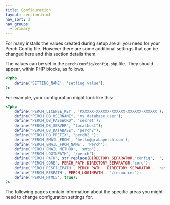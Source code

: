 ```yaml
---
title: Configuration
layout: section.html
nav_sort: 3
nav_groups:
  - primary
---
```


For many installs the values created during setup are all you need for
your Perch Config file. However there are some additional settings that
can be changed here and this section details them.

The values can be set in the `perch/config/config.php` file. They should
appear, within PHP blocks, as follows.

```php
<?php
    define('SETTING_NAME', 'setting value');
?>
```

For example, your configuration might look like this:

```php
<?php
    define('PERCH_LICENSE_KEY', 'PXXXXX-XXXXXX-XXXXXX-XXXXXX-XXXXXX');
    define("PERCH_DB_USERNAME", 'my_database_user');
    define("PERCH_DB_PASSWORD", 'secret');
    define("PERCH_DB_SERVER", "localhost");
    define("PERCH_DB_DATABASE", "perch2");
    define("PERCH_DB_PREFIX", "perch2_");
    define('PERCH_EMAIL_FROM', 'hello@grabaperch.com');
    define('PERCH_EMAIL_FROM_NAME', 'Perch');    
    define('PERCH_EMAIL_METHOD', 'smtp');
    define('PERCH_LOGINPATH', '/perch');
    define('PERCH_PATH', str_replace(DIRECTORY_SEPARATOR.'config', '', dirname(__FILE__)));
    define('PERCH_CORE', PERCH_PATH.DIRECTORY_SEPARATOR.'core');
    define('PERCH_RESFILEPATH', PERCH_PATH . DIRECTORY_SEPARATOR . 'resources');
    define('PERCH_RESPATH', PERCH_LOGINPATH . '/resources');
    define('PERCH_HTML5', true);
?>
```

The following pages contain information about the specific areas you
might need to change configuration settings for.
